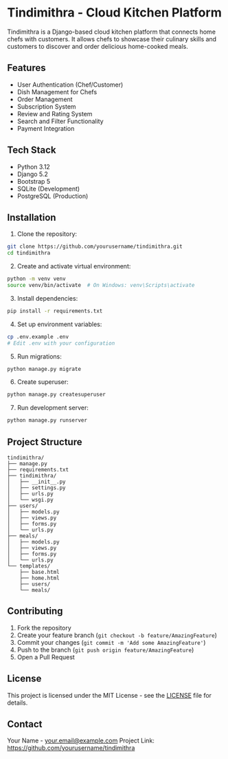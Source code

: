 # Tindimithra - Cloud Kitchen Platform

Tindimithra is a Django-based cloud kitchen platform that connects home chefs with customers. It allows chefs to showcase their culinary skills and customers to discover and order delicious home-cooked meals.

## Features

- User Authentication (Chef/Customer)
- Dish Management for Chefs
- Order Management
- Subscription System
- Review and Rating System
- Search and Filter Functionality
- Payment Integration

## Tech Stack

- Python 3.12
- Django 5.2
- Bootstrap 5
- SQLite (Development)
- PostgreSQL (Production)

## Installation

1. Clone the repository:
```bash
git clone https://github.com/yourusername/tindimithra.git
cd tindimithra
```

2. Create and activate virtual environment:
```bash
python -m venv venv
source venv/bin/activate  # On Windows: venv\Scripts\activate
```

3. Install dependencies:
```bash
pip install -r requirements.txt
```

4. Set up environment variables:
```bash
cp .env.example .env
# Edit .env with your configuration
```

5. Run migrations:
```bash
python manage.py migrate
```

6. Create superuser:
```bash
python manage.py createsuperuser
```

7. Run development server:
```bash
python manage.py runserver
```

## Project Structure

```
tindimithra/
├── manage.py
├── requirements.txt
├── tindimithra/
│   ├── __init__.py
│   ├── settings.py
│   ├── urls.py
│   └── wsgi.py
├── users/
│   ├── models.py
│   ├── views.py
│   ├── forms.py
│   └── urls.py
├── meals/
│   ├── models.py
│   ├── views.py
│   ├── forms.py
│   └── urls.py
└── templates/
    ├── base.html
    ├── home.html
    ├── users/
    └── meals/
```

## Contributing

1. Fork the repository
2. Create your feature branch (`git checkout -b feature/AmazingFeature`)
3. Commit your changes (`git commit -m 'Add some AmazingFeature'`)
4. Push to the branch (`git push origin feature/AmazingFeature`)
5. Open a Pull Request

## License

This project is licensed under the MIT License - see the [LICENSE](LICENSE) file for details.

## Contact

Your Name - your.email@example.com
Project Link: https://github.com/yourusername/tindimithra 